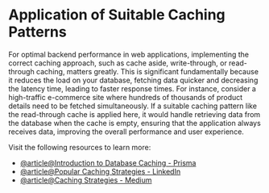 # Application of Suitable Caching Patterns

For optimal backend performance in web applications, implementing the correct caching approach, such as cache aside, write-through, or read-through caching, matters greatly. This is significant fundamentally because it reduces the load on your database, fetching data quicker and decreasing the latency time, leading to faster response times. For instance, consider a high-traffic e-commerce site where hundreds of thousands of product details need to be fetched simultaneously. If a suitable caching pattern like the read-through cache is applied here, it would handle retrieving data from the database when the cache is empty, ensuring that the application always receives data, improving the overall performance and user experience.

Visit the following resources to learn more:

- [@article@Introduction to Database Caching - Prisma](https://www.prisma.io/dataguide/managing-databases/introduction-database-caching)
- [@article@Popular Caching Strategies - LinkedIn](https://www.linkedin.com/pulse/three-popular-caching-strategies-donny-widjaja-mspm-cspo/)
- [@article@Caching Strategies - Medium](https://medium.com/@mmoshikoo/cache-strategies-996e91c80303)